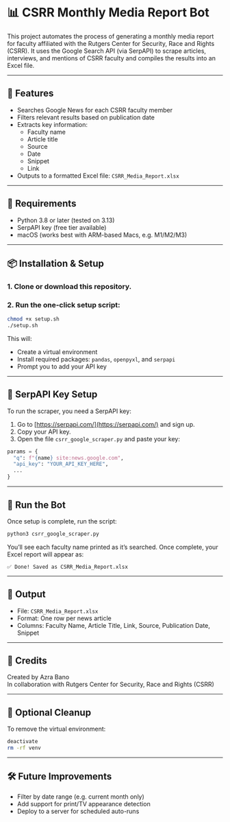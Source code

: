 # 📊 CSRR Monthly Media Report Bot

This project automates the process of generating a monthly media report for faculty affiliated with the Rutgers Center for Security, Race and Rights (CSRR). It uses the Google Search API (via SerpAPI) to scrape articles, interviews, and mentions of CSRR faculty and compiles the results into an Excel file.

---

## 🚀 Features

- Searches Google News for each CSRR faculty member
- Filters relevant results based on publication date
- Extracts key information:
  - Faculty name
  - Article title
  - Source
  - Date
  - Snippet
  - Link
- Outputs to a formatted Excel file: `CSRR_Media_Report.xlsx`

---

## 🧱 Requirements

- Python 3.8 or later (tested on 3.13)
- SerpAPI key (free tier available)
- macOS (works best with ARM-based Macs, e.g. M1/M2/M3)

---

## 📦 Installation & Setup

### 1. Clone or download this repository.

### 2. Run the one-click setup script:
```bash
chmod +x setup.sh
./setup.sh
```

This will:
- Create a virtual environment
- Install required packages: `pandas`, `openpyxl`, and `serpapi`
- Prompt you to add your API key

---

## 🔑 SerpAPI Key Setup

To run the scraper, you need a SerpAPI key:

1. Go to [https://serpapi.com/](https://serpapi.com/) and sign up.
2. Copy your API key.
3. Open the file `csrr_google_scraper.py` and paste your key:
```python
params = {
  "q": f"{name} site:news.google.com",
  "api_key": "YOUR_API_KEY_HERE",
  ...
}
```

---

## 🧪 Run the Bot

Once setup is complete, run the script:

```bash
python3 csrr_google_scraper.py
```

You’ll see each faculty name printed as it’s searched. Once complete, your Excel report will appear as:

```
✅ Done! Saved as CSRR_Media_Report.xlsx
```

---

## 📁 Output

- File: `CSRR_Media_Report.xlsx`
- Format: One row per news article
- Columns: Faculty Name, Article Title, Link, Source, Publication Date, Snippet

---

## 🤝 Credits

Created by Azra Bano  
In collaboration with Rutgers Center for Security, Race and Rights (CSRR)

---

## 🧼 Optional Cleanup

To remove the virtual environment:

```bash
deactivate
rm -rf venv
```

---

## 🛠️ Future Improvements

- Filter by date range (e.g. current month only)
- Add support for print/TV appearance detection
- Deploy to a server for scheduled auto-runs
